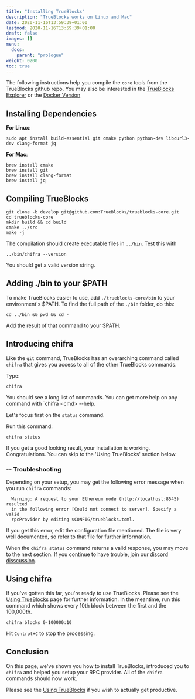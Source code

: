 ```yaml
---
title: "Installing TrueBlocks"
description: "TrueBlocks works on Linux and Mac"
date: 2020-11-16T13:59:39+01:00
lastmod: 2020-11-16T13:59:39+01:00
draft: false
images: []
menu:
  docs:
    parent: "prologue"
weight: 0200
toc: true
---
```


The following instructions help you compile the `core` tools from the TrueBlocks github repo.
You may also be interested in the [TrueBlocks Explorer](https://github.com/TrueBlocks/trueblocks-explorer) or the [Docker Version](https://github.com/TrueBlocks/trueblocks-docker)

## Installing Dependencies

**For Linux**:

```shell
sudo apt install build-essential git cmake python python-dev libcurl3-dev clang-format jq
```

**For Mac**:

```shell
brew install cmake
brew install git
brew install clang-format
brew install jq
```

## Compiling TrueBlocks

```shell
git clone -b develop git@github.com:TrueBlocks/trueblocks-core.git
cd trueblocks-core
mkdir build && cd build
cmake ../src
make -j
```

The compilation should create executable files in `../bin`. Test this with

```shell
../bin/chifra --version
```

You should get a valid version string.

## Adding ./bin to your $PATH

To make TrueBlocks easier to use, add `./trueblocks-core/bin` to your environment's $PATH. To find the full path of the `./bin` folder, do this:

```shell
cd ../bin && pwd && cd -
```

Add the result of that command to your $PATH.

## Introducing chifra

Like the `git` command, TrueBlocks has an overarching command called `chifra` that gives you access to all of the other TrueBlocks commands.

Type:

```shell
chifra
```

You should see a long list of commands. You can get more help on any command with `chifra &lt;cmd&gt; --help.

Let's focus first on the `status` command.

Run this command:

```shell
chifra status
```

If you get a good looking result, your installation is working. Congratulations. You can skip to the 'Using TrueBlocks' section below.

### -- Troubleshooting

Depending on your setup, you may get the following error message when you run `chifra` commands:

```shell
  Warning: A request to your Ethereum node (http://localhost:8545) resulted
  in the following error [Could not connect to server]. Specify a valid
  rpcProvider by editing $CONFIG/trueblocks.toml.
```

If you get this error, edit the configuration file mentioned. The file is very well documented, so refer to that file for further information.

When the `chifra status` command returns a valid response, you may move to the next section. If
you continue to have trouble, join our [discord disscussion](https://discord.gg/kAFcZH2x7K).

## Using chifra

If you've gotten this far, you're ready to use TrueBlocks. Please see the [Using TrueBlocks](/docs/prologue/using/) page for further information. In the meantime, run this command which shows every 10th block between the first and the 100,000th.

```shell
chifra blocks 0-100000:10
```

Hit `Control+C` to stop the processing.

## Conclusion

On this page, we've shown you how to install TrueBlocks, introduced you to `chifra` and helped you setup your RPC provider. All of the `chifra` commands should now work.

Please see the [Using TrueBlocks](/docs/prologue/using/) if you wish to actually get productive.
